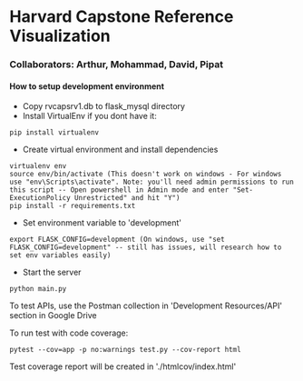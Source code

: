 # Harvard Capstone Reference Visualization

### Collaborators: Arthur, Mohammad, David, Pipat

#### How to setup development environment
- Copy rvcapsrv1.db to flask_mysql directory
- Install VirtualEnv if you dont have it:
```
pip install virtualenv
```
- Create virtual environment and install dependencies
```
virtualenv env
source env/bin/activate (This doesn't work on windows - For windows use "env\Scripts\activate". Note: you'll need admin permissions to run this script -- Open powershell in Admin mode and enter "Set-ExecutionPolicy Unrestricted" and hit "Y")
pip install -r requirements.txt
```
- Set environment variable to 'development'
```
export FLASK_CONFIG=development (On windows, use "set FLASK_CONFIG=development" -- still has issues, will research how to set env variables easily)
```
- Start the server
```
python main.py
```
To test APIs, use the Postman collection in 'Development Resources/API' section in Google Drive

To run test with code coverage:
```
pytest --cov=app -p no:warnings test.py --cov-report html
```
Test coverage report will be created in './htmlcov/index.html'